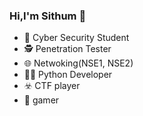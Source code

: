 ### Hi,I'm  Sithum 👋

- 🎩 Cyber Security Student
- 🕵️ Penetration Tester
- 🌐 Netwoking(NSE1, NSE2)
- 👨‍💻 Python Developer
- ☣️ CTF player
- 🎲 gamer
